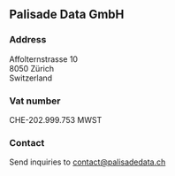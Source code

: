 ## Palisade Data GmbH

### Address

Affolternstrasse 10 \
8050 Zürich \
Switzerland

### Vat number

CHE-202.999.753 MWST

### Contact

Send inquiries to contact@palisadedata.ch
